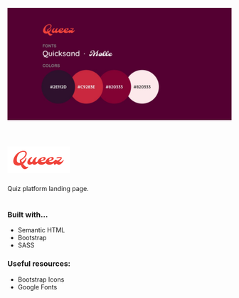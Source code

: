 ![Thumbnail](images/social-thumb.jpg)
<br><br>
# ![Queez Logo](images/queez-logo-main.png)
Quiz platform landing page.
<br><br>
### Built with...
- Semantic HTML
- Bootstrap
- SASS

### Useful resources:
- Bootstrap Icons
- Google Fonts
<!-- link to color pallete site -->
